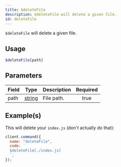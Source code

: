 ```yaml
---
title: $deleteFile
description: $deleteFile will delete a given file.
id: deleteFile
---
```


`$deleteFile` will delete a given file.

## Usage

```php
$deleteFile[path]
```

## Parameters

| Field | Type                                                                                              | Description | Required |
| ----- | ------------------------------------------------------------------------------------------------- | ----------- | :------: |
| path  | [string](https://developer.mozilla.org/en-US/docs/Web/JavaScript/Reference/Global_Objects/String) | File path.  |   true   |

## Example(s)

This will delete your `index.js` (don't actually do that):

```javascript
client.command({
  name: "deleteFile",
  code: `
  $deleteFile[./index.js]
  `,
});
```
